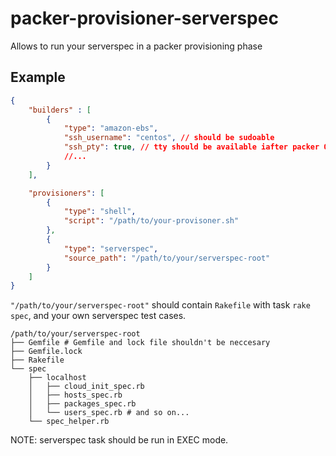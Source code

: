 # packer-provisioner-serverspec

Allows to run your serverspec in a packer provisioning phase

## Example

```json
{
    "builders" : [
        {
            "type": "amazon-ebs",
            "ssh_username": "centos", // should be sudoable
            "ssh_pty": true, // tty should be available iafter packer 0.8
            //...
        }
    ],

    "provisioners": [
        {
            "type": "shell",
            "script": "/path/to/your-provisoner.sh"
        },
        {
            "type": "serverspec",
            "source_path": "/path/to/your/serverspec-root"
        }
    ]
}
```

`"/path/to/your/serverspec-root"` should contain `Rakefile` with task `rake spec`,
and your own serverspec test cases.

```
/path/to/your/serverspec-root
├── Gemfile # Gemfile and lock file shouldn't be neccesary
├── Gemfile.lock
├── Rakefile
└── spec
    ├── localhost
    │   ├── cloud_init_spec.rb
    │   ├── hosts_spec.rb
    │   ├── packages_spec.rb
    │   └── users_spec.rb # and so on...
    └── spec_helper.rb

```

NOTE: serverspec task should be run in EXEC mode.
